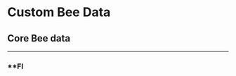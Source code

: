 # **Custom Bee Data**

## **Core Bee data**
***

### **Fl
<!--stackedit_data:
eyJoaXN0b3J5IjpbMzA4MjA3ODI4LC0yMDg4NzQ2NjEyXX0=
-->
